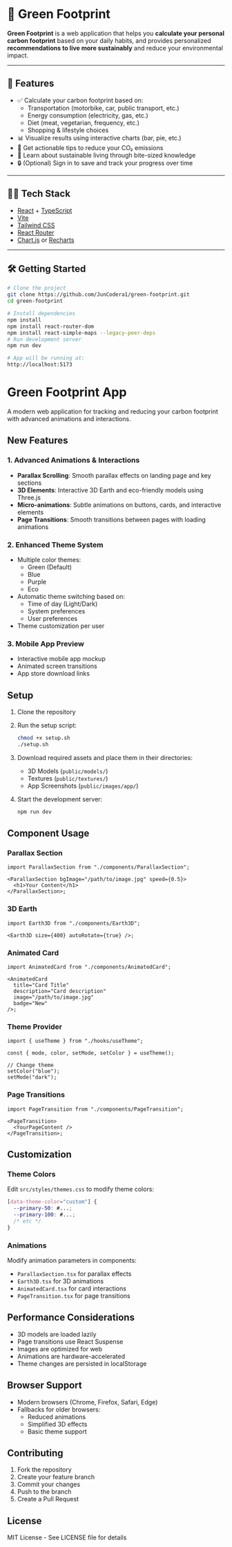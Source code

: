 # 🌱 Green Footprint

**Green Footprint** is a web application that helps you **calculate your personal carbon footprint** based on your daily habits, and provides personalized **recommendations to live more sustainably** and reduce your environmental impact.

---

## 🚀 Features

- ✅ Calculate your carbon footprint based on:
  - Transportation (motorbike, car, public transport, etc.)
  - Energy consumption (electricity, gas, etc.)
  - Diet (meat, vegetarian, frequency, etc.)
  - Shopping & lifestyle choices
- 📊 Visualize results using interactive charts (bar, pie, etc.)
- 🎯 Get actionable tips to reduce your CO₂ emissions
- 🧠 Learn about sustainable living through bite-sized knowledge
- 🔒 (Optional) Sign in to save and track your progress over time

---

## 🧑‍💻 Tech Stack

- [React](https://reactjs.org/) + [TypeScript](https://www.typescriptlang.org/)
- [Vite](https://vitejs.dev/)
- [Tailwind CSS](https://tailwindcss.com/)
- [React Router](https://reactrouter.com/)
- [Chart.js](https://www.chartjs.org/) or [Recharts](https://recharts.org/)

---

## 🛠️ Getting Started

```bash
# Clone the project
git clone https://github.com/JunCodera1/green-footprint.git
cd green-footprint

# Install dependencies
npm install
npm install react-router-dom
npm install react-simple-maps --legacy-peer-deps
# Run development server
npm run dev

# App will be running at:
http://localhost:5173

```

# Green Footprint App

A modern web application for tracking and reducing your carbon footprint with advanced animations and interactions.

## New Features

### 1. Advanced Animations & Interactions

- **Parallax Scrolling**: Smooth parallax effects on landing page and key sections
- **3D Elements**: Interactive 3D Earth and eco-friendly models using Three.js
- **Micro-animations**: Subtle animations on buttons, cards, and interactive elements
- **Page Transitions**: Smooth transitions between pages with loading animations

### 2. Enhanced Theme System

- Multiple color themes:
  - Green (Default)
  - Blue
  - Purple
  - Eco
- Automatic theme switching based on:
  - Time of day (Light/Dark)
  - System preferences
  - User preferences
- Theme customization per user

### 3. Mobile App Preview

- Interactive mobile app mockup
- Animated screen transitions
- App store download links

## Setup

1. Clone the repository
2. Run the setup script:
   ```bash
   chmod +x setup.sh
   ./setup.sh
   ```
3. Download required assets and place them in their directories:

   - 3D Models (`public/models/`)
   - Textures (`public/textures/`)
   - App Screenshots (`public/images/app/`)

4. Start the development server:
   ```bash
   npm run dev
   ```

## Component Usage

### Parallax Section

```tsx
import ParallaxSection from "./components/ParallaxSection";

<ParallaxSection bgImage="/path/to/image.jpg" speed={0.5}>
  <h1>Your Content</h1>
</ParallaxSection>;
```

### 3D Earth

```tsx
import Earth3D from "./components/Earth3D";

<Earth3D size={400} autoRotate={true} />;
```

### Animated Card

```tsx
import AnimatedCard from "./components/AnimatedCard";

<AnimatedCard
  title="Card Title"
  description="Card description"
  image="/path/to/image.jpg"
  badge="New"
/>;
```

### Theme Provider

```tsx
import { useTheme } from "./hooks/useTheme";

const { mode, color, setMode, setColor } = useTheme();

// Change theme
setColor("blue");
setMode("dark");
```

### Page Transitions

```tsx
import PageTransition from "./components/PageTransition";

<PageTransition>
  <YourPageContent />
</PageTransition>;
```

## Customization

### Theme Colors

Edit `src/styles/themes.css` to modify theme colors:

```css
[data-theme-color="custom"] {
  --primary-50: #...;
  --primary-100: #...;
  /* etc */
}
```

### Animations

Modify animation parameters in components:

- `ParallaxSection.tsx` for parallax effects
- `Earth3D.tsx` for 3D animations
- `AnimatedCard.tsx` for card interactions
- `PageTransition.tsx` for page transitions

## Performance Considerations

- 3D models are loaded lazily
- Page transitions use React Suspense
- Images are optimized for web
- Animations are hardware-accelerated
- Theme changes are persisted in localStorage

## Browser Support

- Modern browsers (Chrome, Firefox, Safari, Edge)
- Fallbacks for older browsers:
  - Reduced animations
  - Simplified 3D effects
  - Basic theme support

## Contributing

1. Fork the repository
2. Create your feature branch
3. Commit your changes
4. Push to the branch
5. Create a Pull Request

## License

MIT License - See LICENSE file for details

